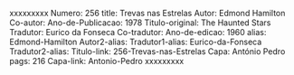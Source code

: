 xxxxxxxxx
Numero: 256
title: Trevas nas Estrelas
Autor: Edmond Hamilton
Co-autor: 
Ano-de-Publicacao: 1978
Titulo-original: The Haunted Stars
Tradutor: Eurico da Fonseca
Co-tradutor: 
Ano-de-edicao: 1960
alias: Edmond-Hamilton
Autor2-alias: 
Tradutor1-alias: Eurico-da-Fonseca
Tradutor2-alias: 
Titulo-link: 256-Trevas-nas-Estrelas
Capa: António Pedro
pags: 216
Capa-link: Antonio-Pedro
xxxxxxxxx